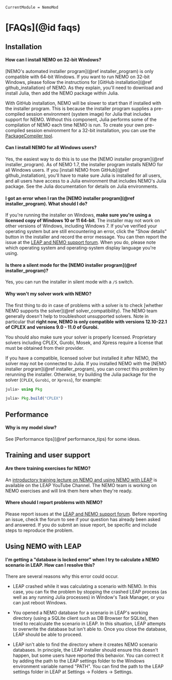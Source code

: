 ```@meta
CurrentModule = NemoMod
```
# [FAQs](@id faqs)

## Installation

#### How can I install NEMO on 32-bit Windows?

[NEMO's automated installer program](@ref installer_program) is only compatible with 64-bit Windows. If you want to run NEMO on 32-bit Windows, please follow the instructions for [GitHub installation](@ref github_installation) of NEMO. As they explain, you'll need to download and install Julia, then add the NEMO package within Julia.

With GitHub installation, NEMO will be slower to start than if installed with the installer program. This is because the installer program supplies a pre-compiled session environment (system image) for Julia that includes support for NEMO. Without this component, Julia performs some of the compilation of NEMO each time NEMO is run. To create your own pre-compiled session environment for a 32-bit installation, you can use the [PackageCompiler tool](https://github.com/JuliaLang/PackageCompiler.jl).

#### Can I install NEMO for all Windows users?

Yes, the easiest way to do this is to use the [NEMO installer program](@ref installer_program). As of NEMO 1.7, the installer program installs NEMO for all Windows users. If you [install NEMO from GitHub](@ref github_installation), you'll have to make sure Julia is installed for all users, and all users have access to a Julia environment that includes NEMO's Julia package. See the Julia documentation for details on Julia environments.

#### I got an error when I ran the [NEMO installer program](@ref installer_program). What should I do?

If you're running the installer on Windows, **make sure you're using a licensed copy of Windows 10 or 11 64-bit**. The installer may not work on other versions of Windows, including Windows 7. If you've verified your operating system but are still encountering an error, click the "Show details" button in the installer and record the error message. You can then report the issue at the [LEAP and NEMO support forum](https://leap.sei.org/support/). When you do, please note which operating system and operating-system display language you're using.

#### Is there a silent mode for the [NEMO installer program](@ref installer_program)?

Yes, you can run the installer in silent mode with a `/S` switch.

#### Why won't my solver work with NEMO?

The first thing to do in case of problems with a solver is to check [whether NEMO supports the solver](@ref solver_compatibility). The NEMO team generally doesn't help to troubleshoot unsupported solvers. Note in particular that **right now, NEMO is only compatible with versions 12.10-22.1 of CPLEX and versions 9.0 - 11.0 of Gurobi.**

You should also make sure your solver is properly licensed. Proprietary solvers including CPLEX, Gurobi, Mosek, and Xpress require a license that must be obtained from their provider.

If you have a compatible, licensed solver but installed it after NEMO, the solver may not be connected to Julia. If you installed NEMO with the [NEMO installer program](@ref installer_program), you can correct this problem by rerunning the installer. Otherwise, try building the Julia package for the solver (`CPLEX`, `Gurobi`, or `Xpress`), for example:

```julia
julia> using Pkg

julia> Pkg.build("CPLEX")
```
## Performance

#### Why is my model slow?

See [Performance tips](@ref performance_tips) for some ideas.

## Training and user support

#### Are there training exercises for NEMO?

An [introductory training lecture on NEMO and using NEMO with LEAP](https://www.youtube.com/watch?v=RjwtX2eL7tM&list=PLX-Kjcc7K01HvpJxOMfjMS69e2ZAADGso&index=6) is available on the LEAP YouTube Channel. The NEMO team is working on NEMO exercises and will link them here when they're ready.

#### Where should I report problems with NEMO?

Please report issues at the [LEAP and NEMO support forum](https://leap.sei.org/support/). Before reporting an issue, check the forum to see if your question has already been asked and answered. If you do submit an issue report, be specific and include steps to reproduce the problem.

## Using NEMO with LEAP

#### I'm getting a "database is locked error" when I try to calculate a NEMO scenario in LEAP. How can I resolve this?

There are several reasons why this error could occur.

  * LEAP crashed while it was calculating a scenario with NEMO. In this case, you can fix the problem by stopping the crashed LEAP process (as well as any running Julia processes) in Window's Task Manager, or you can just reboot Windows.

  * You opened a NEMO database for a scenario in LEAP's working directory (using a SQLite client such as DB Browser for SQLite), then tried to recalculate the scenario in LEAP. In this situation, LEAP attempts to overwrite the database but isn't able to. Once you close the database, LEAP should be able to proceed.

  * LEAP isn't able to find the directory where it creates NEMO scenario databases. In principle, the LEAP installer should ensure this doesn't happen, but some users have reported this behavior. You can correct it by adding the path to the LEAP settings folder to the Windows environment variable named "PATH". You can find the path to the LEAP settings folder in LEAP at Settings -> Folders -> Settings.
